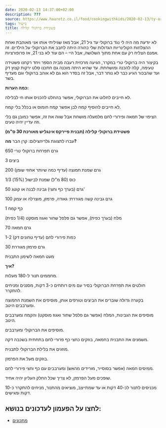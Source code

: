 ```yaml
---
date: 2020-02-13 14:37:00+02:00
description: ???
source: https://www.haaretz.co.il/food/cookingwithkids/2020-02-13/ty-article/0000017f-f8b4-d887-a7ff-f8f4c5490000
tags: בישול
title: פשטידת ברוקולי קלילה
---
```


לא יודעת מה היה לי נגד ברוקולי עד גיל 21, אבל מאז שגיליתי אותו אני מאוהבת ואחת ההצלחות הקולינריות הגדולות שלי כהורה היתה לחבב את הברוקולי על הילדים. זה אמנם הצליח רק עם אחת מתוך השלושה, אבל היי – הם עוד לא בני 21, אז פרופורציות.

בקיצור היה ברוקולי טרי במקרר, הגיעה מרכזית רעבה מבית הספר ויחד רקחנו פשטידה טעימה, קלה להכנה ומושחתת. עד שהיא היתה מוכנה גם חתכנו סלט ירקות קצוץ דק ועד שהבכור הגיע כבר לא נותר דבר, אבל זה בסדר הוא גם לא אוהב ברוקולי וגם מעדיף בשר.

**כמה הערות:**

לא חייבים לחלוט את הברוקולי, אפשר בהחלט להכניס אותו חי לבלילה.

לא חייבים להוסיף קמח לבן אפשר קמח חומוס או בכלל בלי קמח.

הציפוי של חמאה ופירורי לחם מלמעלה מושחת אבל שווה את זה, אפשר כמובן גם בלי וזה עדיין יהיה טעים.

**פשטידת ברוקולי קלילה (תבנית פיירקס אינגליש מאורכת 30 ס"מ)**

 עברו לתצוגת גלריהצילום: קרן הבר **מה?**

650 גרם תפרחת ברוקולי טרי

3 ביצים

200 גרם שמנת חמוצה (עדיף כמה שיותר אחוזי שומן)

1/3 כוס (80 מ"ל) שמנת לבישול (15%)

50 גרם (בערך כף וחצי) גבינה לבנה או קוטג'

100 גרם גבינה קשה מגוררת: גאודה, פרמזן, מוצרלה או עמק

1 כף קמח

מלח (בערך כפית), אפשר גם פלפל שחור ואגוז מוסקט (1/4 כפית)

70 גרם חמאה

1-2 כפות פירורי לחם (עדיף טחונים דק)

30 גרם פרמזן מגוררת

מעט חמאה לשימון התבנית

**איך?**

מחממים תנור ל-180 מעלות.

חולטים את תפרחת הברוקולי בסיר עם מים רותחים כ-3 דקות, מסננים ומניחים להתקרר.

בקערה גדולה שוברים את הביצים וטורפים אותן, מוסיפים את השמנת החמוצה ומערבבים היטב.

מוסיפים את הגבינות, המלח (אפשר גם פלפל שחור ואגוז מוסקט) והקמח ומערבבים היטב.

מוסיפים את הברוקולי ומערבבים.

משמנים את התבנית בחמאה, בוזקים כחצי כף פרורי לחם בתחתית בשכבה דקה.

מוזגים את בלילת הברוקולי לתבנית.

בוזקים מעל את הפרמזן.

ממיסים חמאה (אפשר בסוסייר, מורידים מהאש) ומערבבים עם כף וחצי פירורי לחם.

שופכים מעל הפרמזן, לא צריך שכל החלק העליון יהיה אחיד.

מכניסים לתנור לכ-40 דקות או עד שמתייצב, מוציאים מהתנור, מניחים להתקרר כ-10 דקות ומגישים.

לחצו על הפעמון לעדכונים בנושא:
------------------------------

* [מתכונים](/ty-tag/recipes-0000017f-da28-dea8-a77f-de6a4ba50000)